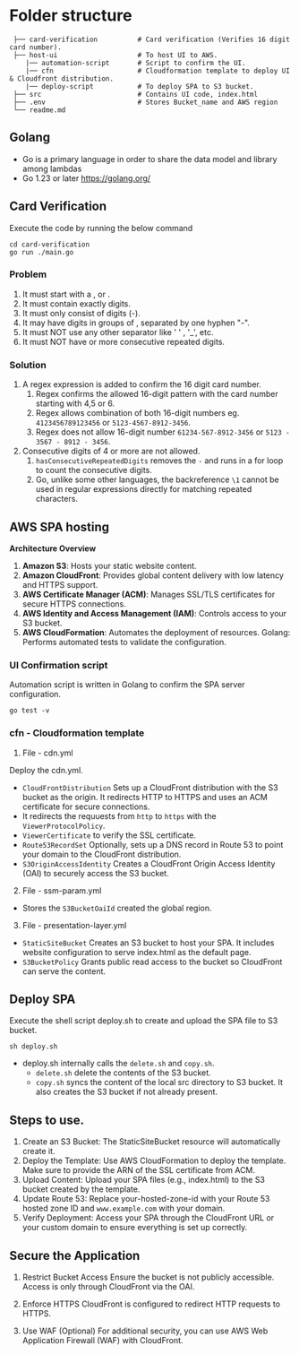 # Folder structure

```
 ├── card-verification          # Card verification (Verifies 16 digit card number).
 ├── host-ui                    # To host UI to AWS.
    |── automation-script       # Script to confirm the UI.
    |── cfn                     # Cloudformation template to deploy UI & Cloudfront distribution.
    |── deploy-script           # To deploy SPA to S3 bucket.
 ├── src                        # Contains UI code, index.html
 ├── .env                       # Stores Bucket_name and AWS region
 └── readme.md
```

## Golang

- Go is a primary language in order to share the data model and library among lambdas
- Go 1.23 or later https://golang.org/

## Card Verification

Execute the code by running the below command

```
cd card-verification
go run ./main.go
```

### Problem

1. It must start with a , or .
1. It must contain exactly digits.
1. It must only consist of digits (-).
1. It may have digits in groups of , separated by one hyphen "-".
1. It must NOT use any other separator like ' ' , '\_', etc.
1. It must NOT have or more consecutive repeated digits.

### Solution

1. A regex expression is added to confirm the 16 digit card number.
   1. Regex confirms the allowed 16-digit pattern with the card number starting with 4,5 or 6.
   1. Regex allows combination of both 16-digit numbers eg. `4123456789123456` or `5123-4567-8912-3456`.
   1. Regex does not allow 16-digit number `61234-567-8912-3456` or `5123 - 3567 - 8912 - 3456`.
1. Consecutive digits of 4 or more are not allowed.
   1. `hasConsecutiveRepeatedDigits` removes the `-` and runs in a for loop to count the consecutive digits.
   1. Go, unlike some other languages, the backreference `\1` cannot be used in regular expressions directly for matching repeated characters.

## AWS SPA hosting

**Architecture Overview**

1. **Amazon S3**: Hosts your static website content.
2. **Amazon CloudFront**: Provides global content delivery with low latency and HTTPS support.
3. **AWS Certificate Manager (ACM)**: Manages SSL/TLS certificates for secure HTTPS connections.
4. **AWS Identity and Access Management (IAM)**: Controls access to your S3 bucket.
5. **AWS CloudFormation**: Automates the deployment of resources.
   Golang: Performs automated tests to validate the configuration.

### UI Confirmation script

Automation script is written in Golang to confirm the SPA server configuration.

```
go test -v
```

### cfn - Cloudformation template

1. File - cdn.yml

Deploy the cdn.yml.

- `CloudFrontDistribution` Sets up a CloudFront distribution with the S3 bucket as the origin. It redirects HTTP to HTTPS and uses an ACM certificate for secure connections.
- It redirects the requuests from `http` to `https` with the `ViewerProtocolPolicy`.
- `ViewerCertificate` to verify the SSL certificate.
- `Route53RecordSet` Optionally, sets up a DNS record in Route 53 to point your domain to the CloudFront distribution.
- `S3OriginAccessIdentity` Creates a CloudFront Origin Access Identity (OAI) to securely access the S3 bucket.

2. File - ssm-param.yml

- Stores the `S3BucketOaiId` created the global region.

3. File - presentation-layer.yml

- `StaticSiteBucket` Creates an S3 bucket to host your SPA. It includes website configuration to serve index.html as the default page.
- `S3BucketPolicy` Grants public read access to the bucket so CloudFront can serve the content.

## Deploy SPA

Execute the shell script deploy.sh to create and upload the SPA file to S3 bucket.

```
sh deploy.sh
```

- deploy.sh internally calls the `delete.sh` and `copy.sh`.
  - `delete.sh` delete the contents of the S3 bucket.
  - `copy.sh` syncs the content of the local src directory to S3 bucket. It also creates the S3 bucket if not already present.

## Steps to use.

1. Create an S3 Bucket: The StaticSiteBucket resource will automatically create it.
1. Deploy the Template: Use AWS CloudFormation to deploy the template. Make sure to provide the ARN of the SSL certificate from ACM.
1. Upload Content: Upload your SPA files (e.g., index.html) to the S3 bucket created by the template.
1. Update Route 53: Replace your-hosted-zone-id with your Route 53 hosted zone ID and `www.example.com` with your domain.
1. Verify Deployment: Access your SPA through the CloudFront URL or your custom domain to ensure everything is set up correctly.

## Secure the Application

1. Restrict Bucket Access
   Ensure the bucket is not publicly accessible.
   Access is only through CloudFront via the OAI.

2. Enforce HTTPS
   CloudFront is configured to redirect HTTP requests to HTTPS.

3. Use WAF (Optional)
   For additional security, you can use AWS Web Application Firewall (WAF) with CloudFront.
